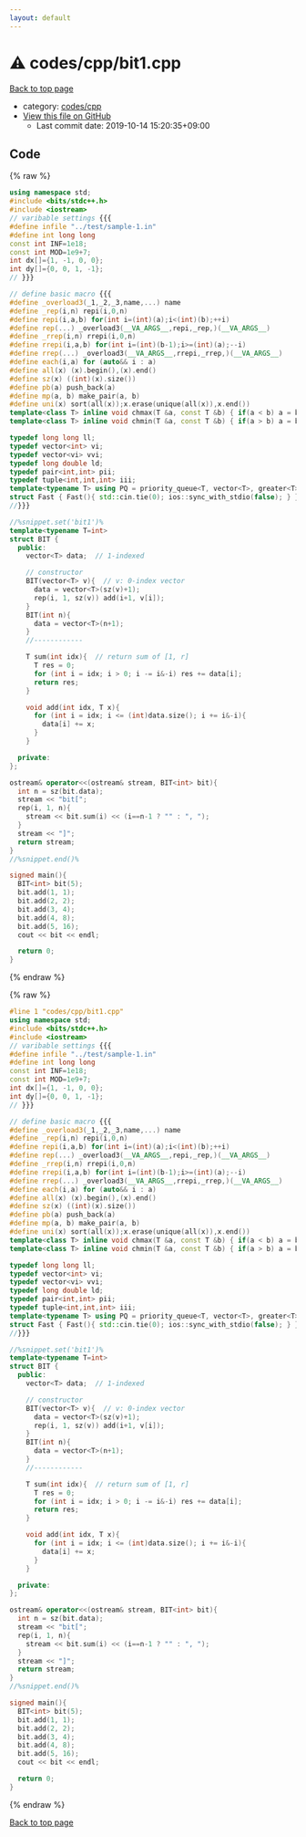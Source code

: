 ```yaml
---
layout: default
---
```


<!-- mathjax config similar to math.stackexchange -->
<script type="text/javascript" async
  src="https://cdnjs.cloudflare.com/ajax/libs/mathjax/2.7.5/MathJax.js?config=TeX-MML-AM_CHTML">
</script>
<script type="text/x-mathjax-config">
  MathJax.Hub.Config({
    TeX: { equationNumbers: { autoNumber: "AMS" }},
    tex2jax: {
      inlineMath: [ ['$','$'] ],
      processEscapes: true
    },
    "HTML-CSS": { matchFontHeight: false },
    displayAlign: "left",
    displayIndent: "2em"
  });
</script>

<script type="text/javascript" src="https://cdnjs.cloudflare.com/ajax/libs/jquery/3.4.1/jquery.min.js"></script>
<script src="https://cdn.jsdelivr.net/npm/jquery-balloon-js@1.1.2/jquery.balloon.min.js" integrity="sha256-ZEYs9VrgAeNuPvs15E39OsyOJaIkXEEt10fzxJ20+2I=" crossorigin="anonymous"></script>
<script type="text/javascript" src="../../../assets/js/copy-button.js"></script>
<link rel="stylesheet" href="../../../assets/css/copy-button.css" />


# :warning: codes/cpp/bit1.cpp

<a href="../../../index.html">Back to top page</a>

* category: <a href="../../../index.html#7c19064045d3d46a80d9dc742b659ff9">codes/cpp</a>
* <a href="{{ site.github.repository_url }}/blob/master/codes/cpp/bit1.cpp">View this file on GitHub</a>
    - Last commit date: 2019-10-14 15:20:35+09:00




## Code

<a id="unbundled"></a>
{% raw %}
```cpp
using namespace std;
#include <bits/stdc++.h>
#include <iostream>
// varibable settings {{{
#define infile "../test/sample-1.in"
#define int long long
const int INF=1e18;
const int MOD=1e9+7;
int dx[]={1, -1, 0, 0};
int dy[]={0, 0, 1, -1};
// }}}

// define basic macro {{{
#define _overload3(_1,_2,_3,name,...) name
#define _rep(i,n) repi(i,0,n)
#define repi(i,a,b) for(int i=(int)(a);i<(int)(b);++i)
#define rep(...) _overload3(__VA_ARGS__,repi,_rep,)(__VA_ARGS__)
#define _rrep(i,n) rrepi(i,0,n)
#define rrepi(i,a,b) for(int i=(int)(b-1);i>=(int)(a);--i)
#define rrep(...) _overload3(__VA_ARGS__,rrepi,_rrep,)(__VA_ARGS__)
#define each(i,a) for (auto&& i : a)
#define all(x) (x).begin(),(x).end()
#define sz(x) ((int)(x).size())
#define pb(a) push_back(a)
#define mp(a, b) make_pair(a, b)
#define uni(x) sort(all(x));x.erase(unique(all(x)),x.end())
template<class T> inline void chmax(T &a, const T &b) { if(a < b) a = b; }
template<class T> inline void chmin(T &a, const T &b) { if(a > b) a = b; }

typedef long long ll;
typedef vector<int> vi;
typedef vector<vi> vvi;
typedef long double ld;
typedef pair<int,int> pii;
typedef tuple<int,int,int> iii;
template<typename T> using PQ = priority_queue<T, vector<T>, greater<T>>;
struct Fast { Fast(){ std::cin.tie(0); ios::sync_with_stdio(false); } } fast;
//}}}

//%snippet.set('bit1')%
template<typename T=int>
struct BIT {
  public:
    vector<T> data;  // 1-indexed

    // constructor
    BIT(vector<T> v){  // v: 0-index vector
      data = vector<T>(sz(v)+1);
      rep(i, 1, sz(v)) add(i+1, v[i]);
    }
    BIT(int n){
      data = vector<T>(n+1);
    }
    //------------

    T sum(int idx){  // return sum of [1, r]
      T res = 0;
      for (int i = idx; i > 0; i -= i&-i) res += data[i];
      return res;
    }

    void add(int idx, T x){
      for (int i = idx; i <= (int)data.size(); i += i&-i){
        data[i] += x;
      }
    }

  private:
};

ostream& operator<<(ostream& stream, BIT<int> bit){
  int n = sz(bit.data);
  stream << "bit[";
  rep(i, 1, n){
    stream << bit.sum(i) << (i==n-1 ? "" : ", ");
  }
  stream << "]";
  return stream;
}
//%snippet.end()%

signed main(){
  BIT<int> bit(5);
  bit.add(1, 1);
  bit.add(2, 2);
  bit.add(3, 4);
  bit.add(4, 8);
  bit.add(5, 16);
  cout << bit << endl;

  return 0;
}

```
{% endraw %}

<a id="bundled"></a>
{% raw %}
```cpp
#line 1 "codes/cpp/bit1.cpp"
using namespace std;
#include <bits/stdc++.h>
#include <iostream>
// varibable settings {{{
#define infile "../test/sample-1.in"
#define int long long
const int INF=1e18;
const int MOD=1e9+7;
int dx[]={1, -1, 0, 0};
int dy[]={0, 0, 1, -1};
// }}}

// define basic macro {{{
#define _overload3(_1,_2,_3,name,...) name
#define _rep(i,n) repi(i,0,n)
#define repi(i,a,b) for(int i=(int)(a);i<(int)(b);++i)
#define rep(...) _overload3(__VA_ARGS__,repi,_rep,)(__VA_ARGS__)
#define _rrep(i,n) rrepi(i,0,n)
#define rrepi(i,a,b) for(int i=(int)(b-1);i>=(int)(a);--i)
#define rrep(...) _overload3(__VA_ARGS__,rrepi,_rrep,)(__VA_ARGS__)
#define each(i,a) for (auto&& i : a)
#define all(x) (x).begin(),(x).end()
#define sz(x) ((int)(x).size())
#define pb(a) push_back(a)
#define mp(a, b) make_pair(a, b)
#define uni(x) sort(all(x));x.erase(unique(all(x)),x.end())
template<class T> inline void chmax(T &a, const T &b) { if(a < b) a = b; }
template<class T> inline void chmin(T &a, const T &b) { if(a > b) a = b; }

typedef long long ll;
typedef vector<int> vi;
typedef vector<vi> vvi;
typedef long double ld;
typedef pair<int,int> pii;
typedef tuple<int,int,int> iii;
template<typename T> using PQ = priority_queue<T, vector<T>, greater<T>>;
struct Fast { Fast(){ std::cin.tie(0); ios::sync_with_stdio(false); } } fast;
//}}}

//%snippet.set('bit1')%
template<typename T=int>
struct BIT {
  public:
    vector<T> data;  // 1-indexed

    // constructor
    BIT(vector<T> v){  // v: 0-index vector
      data = vector<T>(sz(v)+1);
      rep(i, 1, sz(v)) add(i+1, v[i]);
    }
    BIT(int n){
      data = vector<T>(n+1);
    }
    //------------

    T sum(int idx){  // return sum of [1, r]
      T res = 0;
      for (int i = idx; i > 0; i -= i&-i) res += data[i];
      return res;
    }

    void add(int idx, T x){
      for (int i = idx; i <= (int)data.size(); i += i&-i){
        data[i] += x;
      }
    }

  private:
};

ostream& operator<<(ostream& stream, BIT<int> bit){
  int n = sz(bit.data);
  stream << "bit[";
  rep(i, 1, n){
    stream << bit.sum(i) << (i==n-1 ? "" : ", ");
  }
  stream << "]";
  return stream;
}
//%snippet.end()%

signed main(){
  BIT<int> bit(5);
  bit.add(1, 1);
  bit.add(2, 2);
  bit.add(3, 4);
  bit.add(4, 8);
  bit.add(5, 16);
  cout << bit << endl;

  return 0;
}

```
{% endraw %}

<a href="../../../index.html">Back to top page</a>

